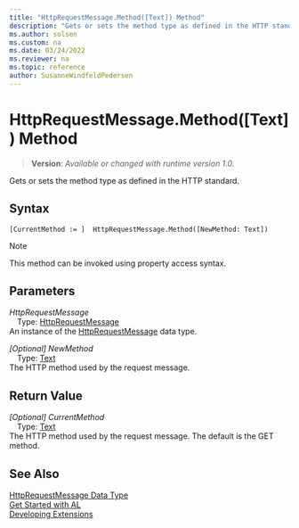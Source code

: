 ```yaml
---
title: "HttpRequestMessage.Method([Text]) Method"
description: "Gets or sets the method type as defined in the HTTP standard."
ms.author: solsen
ms.custom: na
ms.date: 03/24/2022
ms.reviewer: na
ms.topic: reference
author: SusanneWindfeldPedersen
---
```

[//]: # (START>DO_NOT_EDIT)
[//]: # (IMPORTANT:Do not edit any of the content between here and the END>DO_NOT_EDIT.)
[//]: # (Any modifications should be made in the .xml files in the ModernDev repo.)
# HttpRequestMessage.Method([Text]) Method
> **Version**: _Available or changed with runtime version 1.0._

Gets or sets the method type as defined in the HTTP standard.


## Syntax
```AL
[CurrentMethod := ]  HttpRequestMessage.Method([NewMethod: Text])
```
> [!NOTE]
> This method can be invoked using property access syntax.
## Parameters
*HttpRequestMessage*  
&emsp;Type: [HttpRequestMessage](httprequestmessage-data-type.md)  
An instance of the [HttpRequestMessage](httprequestmessage-data-type.md) data type.  

*[Optional] NewMethod*  
&emsp;Type: [Text](../text/text-data-type.md)  
The HTTP method used by the request message.  


## Return Value
*[Optional] CurrentMethod*  
&emsp;Type: [Text](../text/text-data-type.md)  
The HTTP method used by the request message. The default is the GET method.


[//]: # (IMPORTANT: END>DO_NOT_EDIT)
## See Also
[HttpRequestMessage Data Type](httprequestmessage-data-type.md)  
[Get Started with AL](../../devenv-get-started.md)  
[Developing Extensions](../../devenv-dev-overview.md)